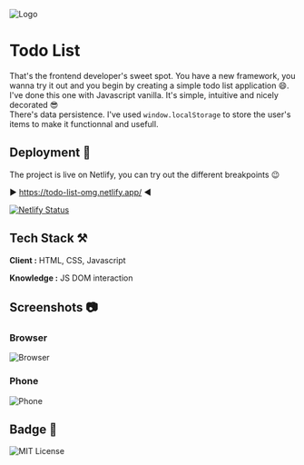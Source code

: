 
![Logo](https://i.ibb.co/fX1Kvf8/glenn-carstens-peters-RLw-UC03-Gwc-unsplash.webp)


# Todo List

That's the frontend developer's sweet spot. You have a new framework, you wanna try it out and you begin by creating a simple todo list application 😄.
I've done this one with Javascript vanilla. It's simple, intuitive and nicely decorated 😎 <br>
There's data persistence. I've used `window.localStorage` to store the user's items to make it functionnal and usefull.

## Deployment 🛫

The project is live on Netlify, you can try out the different breakpoints 😉

▶️ https://todo-list-omg.netlify.app/ ◀️


[![Netlify Status](https://api.netlify.com/api/v1/badges/5973581b-0276-4ae8-aba2-dea539e21092/deploy-status)](https://app.netlify.com/sites/todo-list-omg/deploys)
## Tech Stack ⚒️

**Client :** HTML, CSS, Javascript

**Knowledge :** JS DOM interaction
## Screenshots 📷

### Browser

![Browser](https://i.ibb.co/WcpTqt4/browser.webp)


### Phone

![Phone](https://i.ibb.co/LYS2zn0/mobile.webp)

## Badge 🥇


![MIT License](https://img.shields.io/github/languages/code-size/Pierre747/Todo-List)
